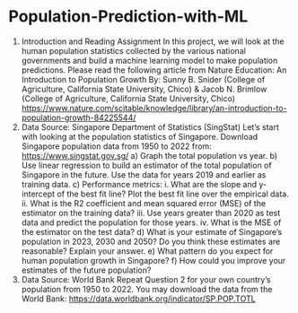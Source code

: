 # Population-Prediction-with-ML

1. Introduction and Reading Assignment 
In this project, we will look at the human population statistics collected by the various national governments 
and build a machine learning model to make population predictions. 
Please read the following article from Nature Education:
An Introduction to Population Growth 
By: Sunny B. Snider (College of Agriculture, California State University, Chico) & Jacob N. Brimlow 
(College of Agriculture, California State University, Chico) 
https://www.nature.com/scitable/knowledge/library/an-introduction-to-population-growth-84225544/
2. Data Source: Singapore Department of Statistics (SingStat) 
Let’s start with looking at the population statistics of Singapore. Download Singapore population data from 
1950 to 2022 from: https://www.singstat.gov.sg/
a) Graph the total population vs year. 
b) Use linear regression to build an estimator of the total population of Singapore in the future. Use the data 
for years 2019 and earlier as training data. 
c) Performance metrics: 
i. What are the slope and y-intercept of the best fit line? Plot the best fit line over the empirical data. 
ii. What is the R2 coefficient and mean squared error (MSE) of the estimator on the training data? 
iii. Use years greater than 2020 as test data and predict the population for those years. 
iv. What is the MSE of the estimator on the test data?
d) What is your estimate of Singapore’s population in 2023, 2030 and 2050? Do you think these estimates 
are reasonable? Explain your answer. 
e) What pattern do you expect for human population growth in Singapore? 
f) How could you improve your estimates of the future population?
3. Data Source: World Bank
Repeat Question 2 for your own country’s population from 1950 to 2022. You may download the data from 
the World Bank: https://data.worldbank.org/indicator/SP.POP.TOTL
